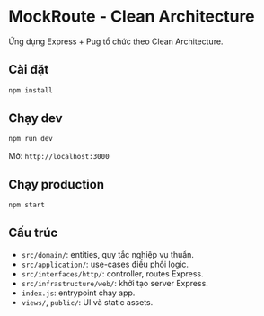 # MockRoute - Clean Architecture

Ứng dụng Express + Pug tổ chức theo Clean Architecture.

## Cài đặt

```bash
npm install
```

## Chạy dev

```bash
npm run dev
```

Mở: `http://localhost:3000`

## Chạy production

```bash
npm start
```

## Cấu trúc
- `src/domain/`: entities, quy tắc nghiệp vụ thuần.
- `src/application/`: use-cases điều phối logic.
- `src/interfaces/http/`: controller, routes Express.
- `src/infrastructure/web/`: khởi tạo server Express.
- `index.js`: entrypoint chạy app.
- `views/`, `public/`: UI và static assets.

